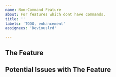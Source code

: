 ```yaml
---
name: Non-Command Feature
about: For features which dont have commands.
title: ''
labels: 'TODO, enhancement'
assignees: 'Deviouslrd'

---
```


## The Feature


## Potential Issues with The Feature
